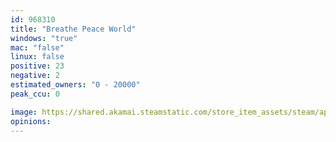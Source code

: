 ```yaml
---
id: 968310
title: "Breathe Peace World"
windows: "true"
mac: "false"
linux: false
positive: 23
negative: 2
estimated_owners: "0 - 20000"
peak_ccu: 0

image: https://shared.akamai.steamstatic.com/store_item_assets/steam/apps/968310/header.jpg?t=1553103517
opinions:
---
```

